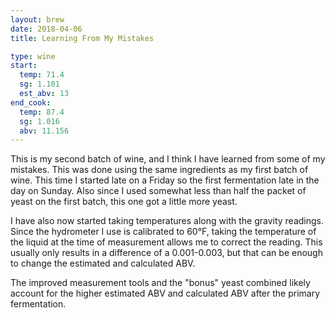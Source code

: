 ```yaml
---
layout: brew
date: 2018-04-06
title: Learning From My Mistakes

type: wine
start:
  temp: 71.4
  sg: 1.101
  est_abv: 13
end_cook:
  temp: 87.4
  sg: 1.016
  abv: 11.156
---
```


This is my second batch of wine, and I think I have learned from some of my mistakes. This was done using the same ingredients as my first batch of wine. This time I started late on a Friday so the first fermentation late in the day on Sunday. Also since I used somewhat less than half the packet of yeast on the first batch, this one got a little more yeast.

I have also now started taking temperatures along with the gravity readings. Since the hydrometer I use is calibrated to 60&deg;F, taking the temperature of the liquid at the time of measurement allows me to correct the reading. This usually only results in a difference of a 0.001-0.003, but that can be enough to change the estimated and calculated ABV.

The improved measurement tools and the "bonus" yeast combined likely account for the higher estimated ABV and calculated ABV after the primary fermentation.